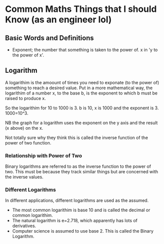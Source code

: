 # Common Maths Things that I should Know (as an engineer lol)
## Basic Words and Definitions 
- Exponent; the number that something is taken to the power of. x in 'y to the power of x'.



## Logarithm
A logarithim is the amoount of times you need to exponate (to the power of) something to reach a desired value. Put in a more mathematical way, the logarithim of a number x, to the base b, is the exponent to which b must be raised to produce x.

So the logarithim for 10 to 1000 is 3. b is 10, x is 1000 and the exponent is 3. 1000=10^3.

NB the graph for a logarithm uses the exponent on the y axis and the result (x above) on the x.

Not totally sure why they think this is called the inverse function of the power of two function. 

### Relationship with Power of Two
Binary logarithms are referred to as the inverse function to the power of two. This must be because they track similar things but are concerned with the inverse values. 

### Different Logarithms
In different applications, different logarithms are used as the assumed. 
- The most common logarithim is base 10 and is called  the decimal or common logarithim.
- The natural logarithm is e=2.718, which apparently has lots of derivatives.
- Computer science is assumed to use base 2. This is called the Binary Logarithm.

